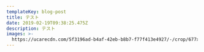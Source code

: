 ```yaml
---
templateKey: blog-post
title: テスト
date: 2019-02-19T09:38:25.475Z
description: テスト
images: >-
  https://ucarecdn.com/5f3196ad-b4af-42eb-b8b7-f77f413e4927/-/crop/677x586/235,75/-/preview/
---
```

![]()
